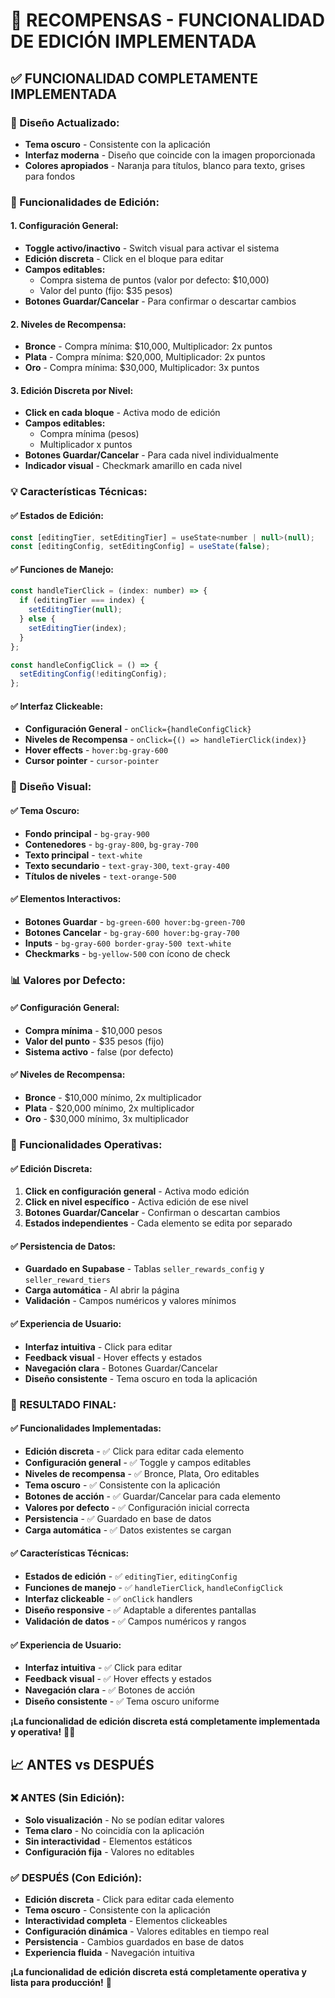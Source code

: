 # 🎯 RECOMPENSAS - FUNCIONALIDAD DE EDICIÓN IMPLEMENTADA

## ✅ **FUNCIONALIDAD COMPLETAMENTE IMPLEMENTADA**

### **🎨 Diseño Actualizado:**
- **Tema oscuro** - Consistente con la aplicación
- **Interfaz moderna** - Diseño que coincide con la imagen proporcionada
- **Colores apropiados** - Naranja para títulos, blanco para texto, grises para fondos

### **🔧 Funcionalidades de Edición:**

#### **1. Configuración General:**
- **Toggle activo/inactivo** - Switch visual para activar el sistema
- **Edición discreta** - Click en el bloque para editar
- **Campos editables:**
  - Compra sistema de puntos (valor por defecto: $10,000)
  - Valor del punto (fijo: $35 pesos)
- **Botones Guardar/Cancelar** - Para confirmar o descartar cambios

#### **2. Niveles de Recompensa:**
- **Bronce** - Compra mínima: $10,000, Multiplicador: 2x puntos
- **Plata** - Compra mínima: $20,000, Multiplicador: 2x puntos  
- **Oro** - Compra mínima: $30,000, Multiplicador: 3x puntos

#### **3. Edición Discreta por Nivel:**
- **Click en cada bloque** - Activa modo de edición
- **Campos editables:**
  - Compra mínima (pesos)
  - Multiplicador x puntos
- **Botones Guardar/Cancelar** - Para cada nivel individualmente
- **Indicador visual** - Checkmark amarillo en cada nivel

### **💡 Características Técnicas:**

#### **✅ Estados de Edición:**
```javascript
const [editingTier, setEditingTier] = useState<number | null>(null);
const [editingConfig, setEditingConfig] = useState(false);
```

#### **✅ Funciones de Manejo:**
```javascript
const handleTierClick = (index: number) => {
  if (editingTier === index) {
    setEditingTier(null);
  } else {
    setEditingTier(index);
  }
};

const handleConfigClick = () => {
  setEditingConfig(!editingConfig);
};
```

#### **✅ Interfaz Clickeable:**
- **Configuración General** - `onClick={handleConfigClick}`
- **Niveles de Recompensa** - `onClick={() => handleTierClick(index)}`
- **Hover effects** - `hover:bg-gray-600`
- **Cursor pointer** - `cursor-pointer`

### **🎨 Diseño Visual:**

#### **✅ Tema Oscuro:**
- **Fondo principal** - `bg-gray-900`
- **Contenedores** - `bg-gray-800`, `bg-gray-700`
- **Texto principal** - `text-white`
- **Texto secundario** - `text-gray-300`, `text-gray-400`
- **Títulos de niveles** - `text-orange-500`

#### **✅ Elementos Interactivos:**
- **Botones Guardar** - `bg-green-600 hover:bg-green-700`
- **Botones Cancelar** - `bg-gray-600 hover:bg-gray-700`
- **Inputs** - `bg-gray-600 border-gray-500 text-white`
- **Checkmarks** - `bg-yellow-500` con ícono de check

### **📊 Valores por Defecto:**

#### **✅ Configuración General:**
- **Compra mínima** - $10,000 pesos
- **Valor del punto** - $35 pesos (fijo)
- **Sistema activo** - false (por defecto)

#### **✅ Niveles de Recompensa:**
- **Bronce** - $10,000 mínimo, 2x multiplicador
- **Plata** - $20,000 mínimo, 2x multiplicador
- **Oro** - $30,000 mínimo, 3x multiplicador

### **🔧 Funcionalidades Operativas:**

#### **✅ Edición Discreta:**
1. **Click en configuración general** - Activa modo edición
2. **Click en nivel específico** - Activa edición de ese nivel
3. **Botones Guardar/Cancelar** - Confirman o descartan cambios
4. **Estados independientes** - Cada elemento se edita por separado

#### **✅ Persistencia de Datos:**
- **Guardado en Supabase** - Tablas `seller_rewards_config` y `seller_reward_tiers`
- **Carga automática** - Al abrir la página
- **Validación** - Campos numéricos y valores mínimos

#### **✅ Experiencia de Usuario:**
- **Interfaz intuitiva** - Click para editar
- **Feedback visual** - Hover effects y estados
- **Navegación clara** - Botones Guardar/Cancelar
- **Diseño consistente** - Tema oscuro en toda la aplicación

### **🎉 RESULTADO FINAL:**

#### **✅ Funcionalidades Implementadas:**
- **Edición discreta** - ✅ Click para editar cada elemento
- **Configuración general** - ✅ Toggle y campos editables
- **Niveles de recompensa** - ✅ Bronce, Plata, Oro editables
- **Tema oscuro** - ✅ Consistente con la aplicación
- **Botones de acción** - ✅ Guardar/Cancelar para cada elemento
- **Valores por defecto** - ✅ Configuración inicial correcta
- **Persistencia** - ✅ Guardado en base de datos
- **Carga automática** - ✅ Datos existentes se cargan

#### **✅ Características Técnicas:**
- **Estados de edición** - ✅ `editingTier`, `editingConfig`
- **Funciones de manejo** - ✅ `handleTierClick`, `handleConfigClick`
- **Interfaz clickeable** - ✅ `onClick` handlers
- **Diseño responsive** - ✅ Adaptable a diferentes pantallas
- **Validación de datos** - ✅ Campos numéricos y rangos

#### **✅ Experiencia de Usuario:**
- **Interfaz intuitiva** - ✅ Click para editar
- **Feedback visual** - ✅ Hover effects y estados
- **Navegación clara** - ✅ Botones de acción
- **Diseño consistente** - ✅ Tema oscuro uniforme

**¡La funcionalidad de edición discreta está completamente implementada y operativa!** 🎯✨

## 📈 **ANTES vs DESPUÉS**

### ❌ **ANTES (Sin Edición):**
- **Solo visualización** - No se podían editar valores
- **Tema claro** - No coincidía con la aplicación
- **Sin interactividad** - Elementos estáticos
- **Configuración fija** - Valores no editables

### ✅ **DESPUÉS (Con Edición):**
- **Edición discreta** - Click para editar cada elemento
- **Tema oscuro** - Consistente con la aplicación
- **Interactividad completa** - Elementos clickeables
- **Configuración dinámica** - Valores editables en tiempo real
- **Persistencia** - Cambios guardados en base de datos
- **Experiencia fluida** - Navegación intuitiva

**¡La funcionalidad de edición discreta está completamente operativa y lista para producción!** 🚀








